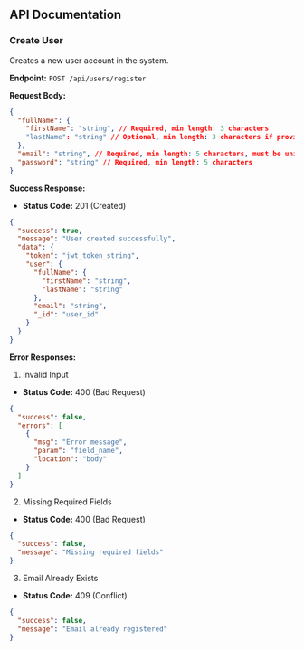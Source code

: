 ## API Documentation

### Create User

Creates a new user account in the system.

**Endpoint:** `POST /api/users/register`

**Request Body:**

```json
{
  "fullName": {
    "firstName": "string", // Required, min length: 3 characters
    "lastName": "string" // Optional, min length: 3 characters if provided
  },
  "email": "string", // Required, min length: 5 characters, must be unique
  "password": "string" // Required, min length: 5 characters
}
```

**Success Response:**

- **Status Code:** 201 (Created)

```json
{
  "success": true,
  "message": "User created successfully",
  "data": {
    "token": "jwt_token_string",
    "user": {
      "fullName": {
        "firstName": "string",
        "lastName": "string"
      },
      "email": "string",
      "_id": "user_id"
    }
  }
}
```

**Error Responses:**

1. Invalid Input

- **Status Code:** 400 (Bad Request)

```json
{
  "success": false,
  "errors": [
    {
      "msg": "Error message",
      "param": "field_name",
      "location": "body"
    }
  ]
}
```

2. Missing Required Fields

- **Status Code:** 400 (Bad Request)

```json
{
  "success": false,
  "message": "Missing required fields"
}
```

3. Email Already Exists

- **Status Code:** 409 (Conflict)

```json
{
  "success": false,
  "message": "Email already registered"
}
```
